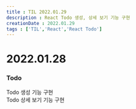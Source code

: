 ```yaml
---
title : TIL 2022.01.29
description : React Todo 생성, 상세 보기 기능 구현
creationDate : 2022.01.29
tags : ['TIL','React','React Todo']
---
```



# 2022.01.28


### Todo 
Todo 생성 기능 구현        
Todo 상세 보기 기능 구현  

